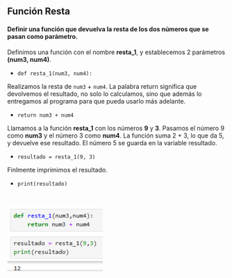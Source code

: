 <h2>Función Resta</h2>

<h4> Definir una función que devuelva la resta de los dos números que se pasan como parámetro.</h4>


Definimos una función con el nombre **resta_1**, y establecemos 2 parámetros **(num3, num4)**. <p>
- `def resta_1(num3, num4):`

Realizamos la resta de `num3` + `num4`. La palabra return significa que devolvemos el resultado, no solo lo calculamos, sino que además lo entregamos al programa para que pueda usarlo más adelante. <p>
- `return num3 + num4`

Llamamos a la función **resta_1** con los números **9** y **3**. Pasamos el número 9 como **num3** y el número 3 como **num4**. La función suma 2 + 3, lo que da 5, y devuelve ese resultado. El número 5 se guarda en la variable resultado. <p>
- `resultado = resta_1(9, 3)`

Finlmente imprimimos el resultado.
- `print(resultado)`
<br>

<img src="src/resta.png" alt="resta" width="220" /> <p>
